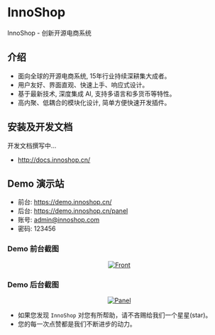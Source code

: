 # InnoShop
InnoShop - 创新开源电商系统

## 介绍
- 面向全球的开源电商系统, 15年行业持续深耕集大成者。
- 用户友好、界面直观、快速上手、响应式设计。
- 基于最新技术, 深度集成 AI, 支持多语言和多货币等特性。
- 高内聚、低耦合的模块化设计, 简单方便快速开发插件。

## 安装及开发文档
开发文档撰写中...
- http://docs.innoshop.cn/

## Demo 演示站
- 前台: https://demo.innoshop.cn/
- 后台: https://demo.innoshop.cn/panel
- 账号: admin@innoshop.com
- 密码: 123456

### Demo 前台截图
<p align="center">
    <a href="https://www.innoshop.cn" target="_blank">
        <img src="https://www.innoshop.cn/images/readme/front.jpg?v" alt="Front">
    </a>
</p>

### Demo 后台截图
<p align="center">
    <a href="https://www.innoshop.com" target="_blank">
        <img src="https://www.innoshop.cn/images/readme/panel.jpg?v" alt="Panel">
    </a>
</p>

- 如果您发现 `InnoShop` 对您有所帮助，请不吝赐给我们一个星星(star)。
- 您的每一次点赞都是我们不断进步的动力。